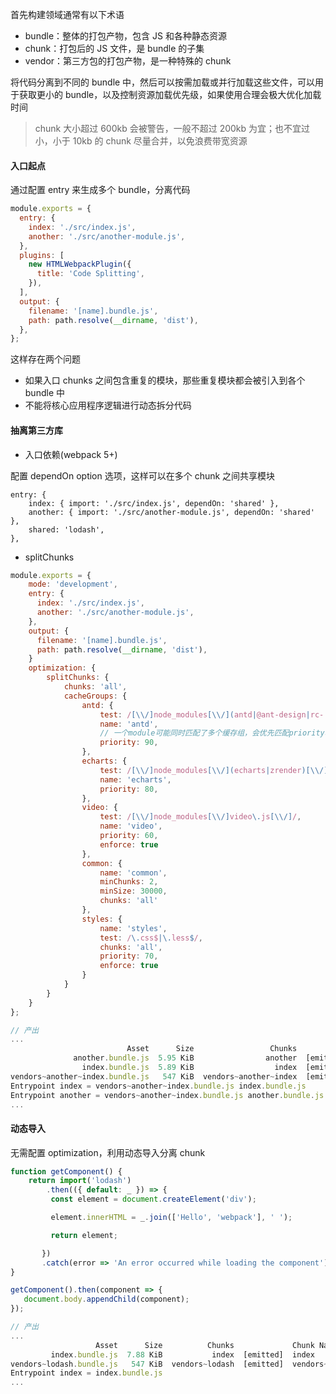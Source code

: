 首先构建领域通常有以下术语

- bundle：整体的打包产物，包含 JS 和各种静态资源
- chunk：打包后的 JS 文件，是 bundle 的子集
- vendor：第三方包的打包产物，是一种特殊的 chunk

将代码分离到不同的 bundle 中，然后可以按需加载或并行加载这些文件，可以用于获取更小的 bundle，以及控制资源加载优先级，如果使用合理会极大优化加载时间

> chunk 大小超过 600kb 会被警告，一般不超过 200kb 为宜；也不宜过小，小于 10kb 的 chunk 尽量合并，以免浪费带宽资源

#### 入口起点

通过配置 entry 来生成多个 bundle，分离代码

```js
module.exports = {
  entry: {
    index: './src/index.js',
    another: './src/another-module.js',
  },
  plugins: [
    new HTMLWebpackPlugin({
      title: 'Code Splitting',
    }),
  ],
  output: {
    filename: '[name].bundle.js',
    path: path.resolve(__dirname, 'dist'),
  },
};
```

这样存在两个问题

- 如果入口 chunks 之间包含重复的模块，那些重复模块都会被引入到各个 bundle 中
- 不能将核心应用程序逻辑进行动态拆分代码

#### 抽离第三方库

- 入口依赖(webpack 5+)

配置 dependOn option 选项，这样可以在多个 chunk 之间共享模块

```
entry: {
    index: { import: './src/index.js', dependOn: 'shared' },
    another: { import: './src/another-module.js', dependOn: 'shared' },
    shared: 'lodash',
},
```

- splitChunks

```js
module.exports = {
    mode: 'development',
    entry: {
      index: './src/index.js',
      another: './src/another-module.js',
    },
    output: {
      filename: '[name].bundle.js',
      path: path.resolve(__dirname, 'dist'),
    }
    optimization: {
        splitChunks: {
            chunks: 'all',
            cacheGroups: {
                antd: {
                    test: /[\\/]node_modules[\\/](antd|@ant-design|rc-.*)[\\/]/,
                    name: 'antd',
                    // 一个module可能同时匹配了多个缓存组，会优先匹配priority较大的那一个
                    priority: 90,
                },
                echarts: {
                    test: /[\\/]node_modules[\\/](echarts|zrender)[\\/]/,
                    name: 'echarts',
                    priority: 80,
                },
                video: {
                    test: /[\\/]node_modules[\\/]video\.js[\\/]/,
                    name: 'video',
                    priority: 60,
                    enforce: true
                },
                common: {
                    name: 'common',
                    minChunks: 2,
                    minSize: 30000,
                    chunks: 'all'
                },
                styles: {
                    name: 'styles',
                    test: /\.css$|\.less$/,
                    chunks: 'all',
                    priority: 70,
                    enforce: true
                }
            }
        }
    }
};

// 产出
...
                          Asset      Size                 Chunks             Chunk Names
              another.bundle.js  5.95 KiB                another  [emitted]  another
                index.bundle.js  5.89 KiB                  index  [emitted]  index
vendors~another~index.bundle.js   547 KiB  vendors~another~index  [emitted]  vendors~another~index
Entrypoint index = vendors~another~index.bundle.js index.bundle.js
Entrypoint another = vendors~another~index.bundle.js another.bundle.js
...
```

#### 动态导入

无需配置 optimization，利用动态导入分离 chunk

```js
function getComponent() {
    return import('lodash')
        .then(({ default: _ }) => {
         const element = document.createElement('div');

         element.innerHTML = _.join(['Hello', 'webpack'], ' ');

         return element;

       })
       .catch(error => 'An error occurred while loading the component');
}

getComponent().then(component => {
   document.body.appendChild(component);
});

// 产出
...
                   Asset      Size          Chunks             Chunk Names
         index.bundle.js  7.88 KiB           index  [emitted]  index
vendors~lodash.bundle.js   547 KiB  vendors~lodash  [emitted]  vendors~lodash
Entrypoint index = index.bundle.js
...
```
